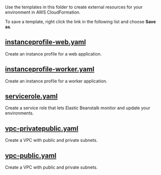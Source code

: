 Use the templates in this folder to create external resources for your environment in AWS CloudFormation.

To save a template, right click the link in the following list and choose **Save as**.

## [instanceprofile-web.yaml](https://raw.githubusercontent.com/awslabs/elastic-beanstalk-samples/master/cfn-templates/instanceprofile-web.yaml)
Create an instance profile for a web application.

## [instanceprofile-worker.yaml](https://raw.githubusercontent.com/awslabs/elastic-beanstalk-samples/master/cfn-templates/instanceprofile-worker.yaml)
Create an instance profile for a worker application.

## [servicerole.yaml](https://raw.githubusercontent.com/awslabs/elastic-beanstalk-samples/master/cfn-templates/servicerole.yaml)
Create a service role that lets Elastic Beanstalk monitor and update your environments.

## [vpc-privatepublic.yaml](https://raw.githubusercontent.com/awslabs/elastic-beanstalk-samples/master/cfn-templates/vpc-privatepublic.yaml)
Create a VPC with public and private subnets.

## [vpc-public.yaml](https://raw.githubusercontent.com/awslabs/elastic-beanstalk-samples/master/cfn-templates/vpc-public.yaml)
Create a VPC with public and private subnets.